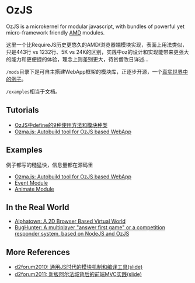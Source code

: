 # OzJS

OzJS is a microkernel for modular javascript, with bundles of powerful yet micro-framework friendly [AMD](http://requirejs.org/docs/whyamd.html) modules.

这里一个比RequireJS历史更悠久的AMD/浏览器端模块实现，表面上用法类似，只是443行 vs 1232行、5K vs 24K的区别，实践中oz的设计和实现能带来更强大的能力和更便捷的体验，理念上则差别更大，待贫僧改日详述…

`/mods`目录下是可自主搭建WebApp框架的模块库，正逐步开源，一个[真实世界中的例子](http://ww4.sinaimg.cn/large/62651c14jw1dvpfdi27o7j.jpg)。

`/examples`相当于文档。


## Tutorials

* [OzJS中define的9种使用方法和模块种类](https://github.com/dexteryy/OzJS/blob/master/api.md)
* [Ozma.js: Autobuild tool for OzJS based WebApp](https://dexteryy.github.com/OzJS/examples/buildtool/index.html)

## Examples

例子都写的糙猛快，信息量都在源码里

* [Ozma.js: Autobuild tool for OzJS based WebApp](https://github.com/dexteryy/OzJS/tree/master/examples/buildtool)
* [Event Module](https://github.com/dexteryy/OzJS/blob/master/tests/test_event.html)
* [Animate Module](https://github.com/dexteryy/OzJS/blob/master/tests/test_animate.html)

## In the Real World

* [Alphatown: A 2D Browser Based Virtual World](http://alphatown.com)
* [BugHunter: A multiplayer "answer first game" or a competition responder system, based on NodeJS and OzJS](https://github.com/dexteryy/BugHunter)

## More References

* [d2forum2010: 通用JS时代的模块机制和编译工具(slide)](http://www.slideshare.net/dexter_yy/js-6228773)
* [d2forum2011: 新版阿尔法城背后的前端MVC实践(slide)](http://www.slideshare.net/dexter_yy/mvc-8554206)


